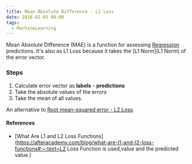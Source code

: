 ```yaml
---
title: Mean Absolute Difference - L1 Loss
date: 2016-02-03 00:00
tags:
  - MachineLearning
---
```


Mean Absolute Difference (MAE) is a function for assessing [Regression](Regression) predictions. It's also as L1 Loss because it takes the [L1 Norm](L1 Norm) of the error vector.

### Steps

1. Calculate error vector as **labels** - **predictions**
2. Take the absolute values of the errors
3. Take the mean of all values.

An alternative to [Root mean-squared error - L2 Loss](root-mean-squared-error-L2-loss.md).

#### References

* [What Are L1 and L2 Loss Functions](https://afteracademy.com/blog/what-are-l1-and-l2-loss-functions#:~:text=L2 Loss Function is used,value and the predicted value.)
